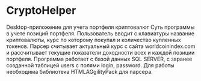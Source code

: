 # CryptoHelper
Desktop-приложение для учета портфеля криптовалют
Суть программы в учете позиций портфеля. Пользователь вводит с клавиатуры название криптовалюты, курс по которому покупал и количество купленных токенов.
Парсер считывает актуальный курс с сайта worldcoinindex.com и рассчитывает текущие показатели доходности всех и каждой позиции портфеля.
Программа работает с базой данных SQL SERVER, с заранее созданной таблицей users с полями login, password.
Для работы необходима библиотека HTMLAGgilityPack для парсера. 
